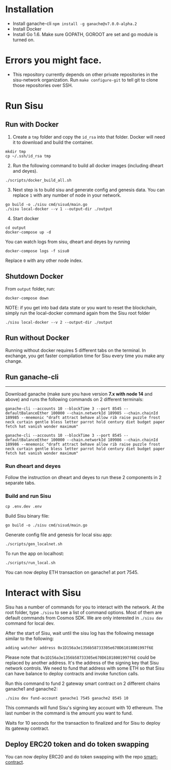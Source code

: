 # Installation

- Install ganache-cli `npm install -g ganache@v7.0.0-alpha.2`
- Install Docker
- Install Go 1.6. Make sure GOPATH, GOROOT are set and go module is turned on.

# Errors you might face.
- This repository currently depends on other private repositories in the sisu-network organization. Run `make configure-git` to tell git to clone those repositories over SSH.

# Run Sisu
## Run with Docker
1. Create a `tmp` folder and copy the `id_rsa` into that folder. Docker will need it to download and build the container.
```
mkdir tmp
cp ~/.ssh/id_rsa tmp
```
2. Run the following command to build all docker images (including dheart and deyes).
```
./scripts/docker_build_all.sh
```
3. Next step is to build sisu and generate config and genesis data. You can replace `1` with any number of node in your network.
```
go build -o ./sisu cmd/sisud/main.go
./sisu local-docker --v 1 --output-dir ./output
```
4. Start docker
```
cd output
docker-compose up -d
```
You can watch logs from sisu, dheart and deyes by running
```
docker-compose logs -f sisu0
```
Replace `0` with any other node index.

## Shutdown Docker
From `output` folder, run:

```
docker-compose down
```

NOTE: if you get into bad data state or you want to reset the blockchain, simply run the local-docker command again from the Sisu root folder
```
./sisu local-docker --v 2 --output-dir ./output
```


## Run without Docker
Running without docker requires 5 different tabs on the terminal. In exchange, you get faster compilation time for Sisu every time you make any change.

## Run ganache-cli
---

Download ganache (make sure you have version **7.x with node 14** and above) and runs the following commands on 2 different terminals:

```
ganache-cli --accounts 10 --blockTime 3 --port 8545 --defaultBalanceEther 100000 --chain.networkId 189985 --chain.chainId 189985 --mnemonic "draft attract behave allow rib raise puzzle frost neck curtain gentle bless letter parrot hold century diet budget paper fetch hat vanish wonder maximum"
```

```
ganache-cli --accounts 10 --blockTime 3 --port 8545 --defaultBalanceEther 100000 --chain.networkId 189986 --chain.chainId 189986 --mnemonic "draft attract behave allow rib raise puzzle frost neck curtain gentle bless letter parrot hold century diet budget paper fetch hat vanish wonder maximum"
```

### Run dheart and deyes
Follow the instruction on dheart and deyes to run these 2 components in 2 separate tabs.

### Build and run Sisu

```
cp .env.dev .env
```

Build Sisu binary file:

```
go build -o ./sisu cmd/sisud/main.go
```

Generate config file and genesis for local sisu app:

```
./scripts/gen_localnet.sh
```

To run the app on localhost:

```
./scripts/run_local.sh
```

You can now deploy ETH transaction on ganache1 at port 7545.

# Interact with Sisu

Sisu has a number of commands for you to interact with the network. At the root folder, type `./sisu` to see a list of command options. Most of them are default commands from Cosmos SDK. We are only interested in `./sisu dev` command for local dev.

After the start of Sisu, wait until the sisu log has the following message similar to the following:

```
adding watcher address 0x1D156a3e1356b58733305e670D61018001997f6E
```

Please note that `0x1D156a3e1356b58733305e670D61018001997f6E` could be replaced by another address. It's the address of the signing key that Sisu network controls. We need to fund that address with some ETH so that Sisu can have balance to deploy contracts and invoke function calls.

Run this command to fund 2 gateway smart contract on 2 different chains ganache1 and ganache2:

```
./sisu dev fund-account ganache1 7545 ganache2 8545 10
```

This commands will fund Sisu's signing key account with 10 ethereum. The last number in the command is the amount you want to fund.

Waits for 10 seconds for the transaction to finalized and for Sisu to deploy its gateway contract.

## Deploy ERC20 token and do token swapping

You can now deploy ERC20 and do token swapping with the repo [smart-contract](https://github.com/sisu-network/smart-contracts).
